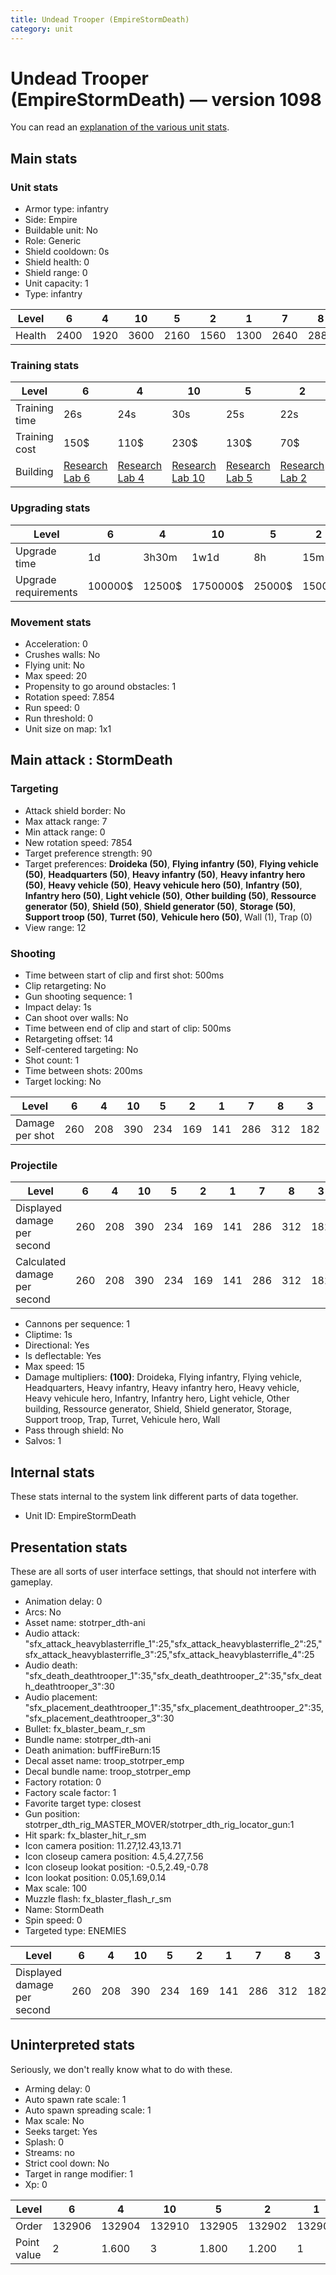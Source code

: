 ```yaml
---
title: Undead Trooper (EmpireStormDeath)
category: unit
---
```


# Undead Trooper (EmpireStormDeath) — version 1098

You can read an [explanation  of the various unit stats](unitexplained.md).

## Main stats

### Unit stats

  * Armor type: infantry
  * Side: Empire
  * Buildable unit: No
  * Role: Generic
  * Shield cooldown: 0s
  * Shield health: 0
  * Shield range: 0
  * Unit capacity: 1
  * Type: infantry

|Level |6   |4   |10  |5   |2   |1   |7   |8   |3   |9   |
|------|----|----|----|----|----|----|----|----|----|----|
|Health|2400|1920|3600|2160|1560|1300|2640|2880|1680|3120|


### Training stats

|Level        |6                                      |4                                      |10                                      |5                                      |2                                      |1                                 |7                                      |8                                      |3                                      |9                                      |
|-------------|---------------------------------------|---------------------------------------|----------------------------------------|---------------------------------------|---------------------------------------|----------------------------------|---------------------------------------|---------------------------------------|---------------------------------------|---------------------------------------|
|Training time|26s                                    |24s                                    |30s                                     |25s                                    |22s                                    |20s                               |27s                                    |28s                                    |23s                                    |29s                                    |
|Training cost|150$                                   |110$                                   |230$                                    |130$                                   |70$                                    |50$                               |170$                                   |190$                                   |90$                                    |210$                                   |
|Building     |[Research Lab 6](empireOffenseLab.html)|[Research Lab 4](empireOffenseLab.html)|[Research Lab 10](empireOffenseLab.html)|[Research Lab 5](empireOffenseLab.html)|[Research Lab 2](empireOffenseLab.html)|[Barracks 10](empireBarracks.html)|[Research Lab 7](empireOffenseLab.html)|[Research Lab 8](empireOffenseLab.html)|[Research Lab 3](empireOffenseLab.html)|[Research Lab 9](empireOffenseLab.html)|


### Upgrading stats

|Level               |6      |4     |10      |5     |2    |1   |7      |8      |3    |9       |
|--------------------|-------|------|--------|------|-----|----|-------|-------|-----|--------|
|Upgrade time        |1d     |3h30m |1w1d    |8h    |15m  |0s  |2d     |3d12h  |1h   |5d      |
|Upgrade requirements|100000$|12500$|1750000$|25000$|1500$|600$|160000$|320000$|4000$|1000000$|


### Movement stats

  * Acceleration: 0
  * Crushes walls: No
  * Flying unit: No
  * Max speed: 20
  * Propensity to go around obstacles: 1
  * Rotation speed: 7.854
  * Run speed: 0
  * Run threshold: 0
  * Unit size on map: 1x1

## Main attack : StormDeath

### Targeting

  * Attack shield border: No
  * Max attack range: 7
  * Min attack range: 0
  * New rotation speed: 7854
  * Target preference strength: 90
  * Target preferences: **Droideka (50)**, **Flying infantry (50)**, **Flying vehicle (50)**, **Headquarters (50)**, **Heavy infantry (50)**, **Heavy infantry hero (50)**, **Heavy vehicle (50)**, **Heavy vehicule hero (50)**, **Infantry (50)**, **Infantry hero (50)**, **Light vehicle (50)**, **Other building (50)**, **Ressource generator (50)**, **Shield (50)**, **Shield generator (50)**, **Storage (50)**, **Support troop (50)**, **Turret (50)**, **Vehicule hero (50)**, Wall (1), Trap (0)
  * View range: 12

### Shooting

  * Time between start of clip and first shot: 500ms
  * Clip retargeting: No
  * Gun shooting sequence: 1
  * Impact delay: 1s
  * Can shoot over walls: No
  * Time between end of clip and start of clip: 500ms
  * Retargeting offset: 14
  * Self-centered targeting: No
  * Shot count: 1
  * Time between shots: 200ms
  * Target locking: No

|Level          |6  |4  |10 |5  |2  |1  |7  |8  |3  |9  |
|---------------|---|---|---|---|---|---|---|---|---|---|
|Damage per shot|260|208|390|234|169|141|286|312|182|338|


### Projectile

|Level                       |6  |4  |10 |5  |2  |1  |7  |8  |3  |9  |
|----------------------------|---|---|---|---|---|---|---|---|---|---|
|Displayed damage per second |260|208|390|234|169|141|286|312|182|338|
|Calculated damage per second|260|208|390|234|169|141|286|312|182|338|


  * Cannons per sequence: 1
  * Cliptime: 1s
  * Directional: Yes
  * Is deflectable: Yes
  * Max speed: 15
  * Damage multipliers: **(100)**: Droideka, Flying infantry, Flying vehicle, Headquarters, Heavy infantry, Heavy infantry hero, Heavy vehicle, Heavy vehicule hero, Infantry, Infantry hero, Light vehicle, Other building, Ressource generator, Shield, Shield generator, Storage, Support troop, Trap, Turret, Vehicule hero, Wall
  * Pass through shield: No
  * Salvos: 1

## Internal stats

These stats internal to the system link different parts of data together.

  * Unit ID: EmpireStormDeath

## Presentation stats

These are all sorts of user interface settings, that should not interfere with gameplay.

  * Animation delay: 0
  * Arcs: No
  * Asset name: stotrper_dth-ani
  * Audio attack: "sfx_attack_heavyblasterrifle_1":25,"sfx_attack_heavyblasterrifle_2":25,"sfx_attack_heavyblasterrifle_3":25,"sfx_attack_heavyblasterrifle_4":25
  * Audio death: "sfx_death_deathtrooper_1":35,"sfx_death_deathtrooper_2":35,"sfx_death_deathtrooper_3":30
  * Audio placement: "sfx_placement_deathtrooper_1":35,"sfx_placement_deathtrooper_2":35,"sfx_placement_deathtrooper_3":30
  * Bullet: fx_blaster_beam_r_sm
  * Bundle name: stotrper_dth-ani
  * Death animation: buffFireBurn:15
  * Decal asset name: troop_stotrper_emp
  * Decal bundle name: troop_stotrper_emp
  * Factory rotation: 0
  * Factory scale factor: 1
  * Favorite target type: closest
  * Gun position: stotrper_dth_rig_MASTER_MOVER/stotrper_dth_rig_locator_gun:1
  * Hit spark: fx_blaster_hit_r_sm
  * Icon camera position: 11.27,12.43,13.71
  * Icon closeup camera position: 4.5,4.27,7.56
  * Icon closeup lookat position: -0.5,2.49,-0.78
  * Icon lookat position: 0.05,1.69,0.14
  * Max scale: 100
  * Muzzle flash: fx_blaster_flash_r_sm
  * Name: StormDeath
  * Spin speed: 0
  * Targeted type: ENEMIES

|Level                      |6  |4  |10 |5  |2  |1  |7  |8  |3  |9  |
|---------------------------|---|---|---|---|---|---|---|---|---|---|
|Displayed damage per second|260|208|390|234|169|141|286|312|182|338|


## Uninterpreted stats

Seriously, we don't really know what to do with these.

  * Arming delay: 0
  * Auto spawn rate scale: 1
  * Auto spawn spreading scale: 1
  * Max scale: No
  * Seeks target: Yes
  * Splash: 0
  * Streams: no
  * Strict cool down: No
  * Target in range modifier: 1
  * Xp: 0

|Level      |6     |4     |10    |5     |2     |1     |7     |8     |3     |9     |
|-----------|------|------|------|------|------|------|------|------|------|------|
|Order      |132906|132904|132910|132905|132902|132901|132907|132908|132903|132909|
|Point value|2     |1.600 |3     |1.800 |1.200 |1     |2.200 |2.400 |1.400 |2.600 |


